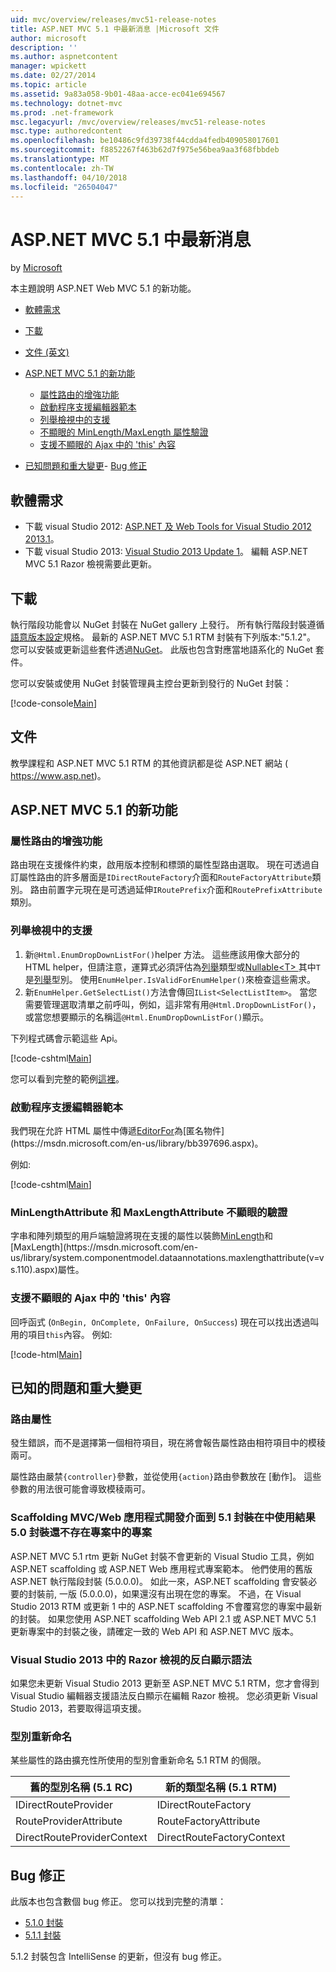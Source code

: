 ```yaml
---
uid: mvc/overview/releases/mvc51-release-notes
title: ASP.NET MVC 5.1 中最新消息 |Microsoft 文件
author: microsoft
description: ''
ms.author: aspnetcontent
manager: wpickett
ms.date: 02/27/2014
ms.topic: article
ms.assetid: 9a83a058-9b01-48aa-acce-ec041e694567
ms.technology: dotnet-mvc
ms.prod: .net-framework
msc.legacyurl: /mvc/overview/releases/mvc51-release-notes
msc.type: authoredcontent
ms.openlocfilehash: be10486c9fd39738f44cdda4fedb409058017601
ms.sourcegitcommit: f8852267f463b62d7f975e56bea9aa3f68fbbdeb
ms.translationtype: MT
ms.contentlocale: zh-TW
ms.lasthandoff: 04/10/2018
ms.locfileid: "26504047"
---
```

<a name="whats-new-in-aspnet-mvc-51"></a>ASP.NET MVC 5.1 中最新消息
====================
by [Microsoft](https://github.com/microsoft)

本主題說明 ASP.NET Web MVC 5.1 的新功能。

- [軟體需求](#SoftwareRequirements)
- [下載](#download)
- [文件 (英文)](#documentation)
- [ASP.NET MVC 5.1 的新功能](#new-features)

    - [屬性路由的增強功能](#AttributeRouting)
    - [啟動程序支援編輯器範本](#Bootstrap)
    - [列舉檢視中的支援](#Enum)
    - [不顯眼的 MinLength/MaxLength 屬性驗證](#Unobtrusive)
    - [支援不顯眼的 Ajax 中的 'this' 內容](#thisContext)
- [已知問題和重大變更](#KnownBreakingChanges)- [Bug 修正](#bug-fixes)

<a id="SoftwareRequirements"></a>
## <a name="software-requirements"></a>軟體需求

- 下載 visual Studio 2012: [ASP.NET 及 Web Tools for Visual Studio 2012 2013.1](https://go.microsoft.com/fwlink/?LinkId=390062)。
- 下載 visual Studio 2013: [Visual Studio 2013 Update 1](https://go.microsoft.com/fwlink/?LinkId=390064)。 編輯 ASP.NET MVC 5.1 Razor 檢視需要此更新。

<a id="download"></a>
## <a name="download"></a>下載

執行階段功能會以 NuGet 封裝在 NuGet gallery 上發行。 所有執行階段封裝遵循[語意版本設定](http://semver.org/)規格。 最新的 ASP.NET MVC 5.1 RTM 封裝有下列版本:"5.1.2"。 您可以安裝或更新這些套件透過[NuGet](http://www.nuget.org/packages/Microsoft.AspNet.Mvc/)。 此版也包含對應當地語系化的 NuGet 套件。

您可以安裝或使用 NuGet 封裝管理員主控台更新到發行的 NuGet 封裝：

[!code-console[Main](mvc51-release-notes/samples/sample1.cmd)]

<a id="documentation"></a>
## <a name="documentation"></a>文件

教學課程和 ASP.NET MVC 5.1 RTM 的其他資訊都是從 ASP.NET 網站 ( https://www.asp.net)。 

<a id="new-features"></a>
## <a name="new-features-in-aspnet-mvc-51"></a>ASP.NET MVC 5.1 的新功能

<a id="AttributeRouting"></a>

### <a name="attribute-routing-improvements"></a>屬性路由的增強功能

 路由現在支援條件約束，啟用版本控制和標頭的屬性型路由選取。 現在可透過自訂屬性路由的許多層面是`IDirectRouteFactory`介面和`RouteFactoryAttribute`類別。 路由前置字元現在是可透過延伸`IRoutePrefix`介面和`RoutePrefixAttribute`類別。 

<a id="Enum"></a>

### <a name="enum-support-in-views"></a>列舉檢視中的支援

1. 新`@Html.EnumDropDownListFor()`helper 方法。 這些應該用像大部分的 HTML helper，但請注意，運算式必須評估為[列舉](https://msdn.microsoft.com/en-us/library/cc138362.aspx)類型或[Nullable&lt;T&gt; ](https://msdn.microsoft.com/en-us/library/2cf62fcy.aspx)其中`T`是[列舉](https://msdn.microsoft.com/en-us/library/cc138362.aspx)型別。 使用`EnumHelper.IsValidForEnumHelper()`來檢查這些需求。
2. 新`EnumHelper.GetSelectList()`方法會傳回`IList<SelectListItem>`。 當您需要管理選取清單之前呼叫，例如，這非常有用`@Html.DropDownListFor()`，或當您想要顯示的名稱這`@Html.EnumDropDownListFor()`顯示。

下列程式碼會示範這些 Api。

[!code-cshtml[Main](mvc51-release-notes/samples/sample2.cshtml)]

您可以看到完整的範例[這裡](https://aspnet.codeplex.com/SourceControl/latest#Samples/MVC/EnumSample/)。

<a id="Bootstrap"></a>

### <a name="bootstrap-support-for-editor-templates"></a>啟動程序支援編輯器範本

我們現在允許 HTML 屬性中傳遞[EditorFor](https://msdn.microsoft.com/en-us/library/system.web.mvc.html.editorextensions.editorfor(v=vs.100).aspx)為[匿名物件](https://msdn.microsoft.com/en-us/library/bb397696.aspx)。

例如: 

[!code-cshtml[Main](mvc51-release-notes/samples/sample3.cshtml)]

<a id="Unobtrusive"></a>

### <a name="unobtrusive-validation-for-minlengthattribute-and-maxlengthattribute"></a>MinLengthAttribute 和 MaxLengthAttribute 不顯眼的驗證

字串和陣列類型的用戶端驗證將現在支援的屬性以裝飾[MinLength](https://msdn.microsoft.com/en-us/library/system.componentmodel.dataannotations.minlengthattribute(v=vs.110).aspx)和[MaxLength](https://msdn.microsoft.com/en-us/library/system.componentmodel.dataannotations.maxlengthattribute(v=vs.110).aspx)屬性。

<a id="thisContext"></a>

### <a name="supporting-the-this-context-in-unobtrusive-ajax"></a>支援不顯眼的 Ajax 中的 'this' 內容

回呼函式 (`OnBegin, OnComplete, OnFailure, OnSuccess`) 現在可以找出透過叫用的項目`this`內容。 例如: 

[!code-html[Main](mvc51-release-notes/samples/sample4.html)]

<a id="KnownBreakingChanges"></a>

## <a name="known-issues-and-breaking-changes"></a>已知的問題和重大變更

### <a name="attribute-routing"></a>路由屬性

發生錯誤，而不是選擇第一個相符項目，現在將會報告屬性路由相符項目中的模稜兩可。

屬性路由嚴禁`{controller}`參數，並從使用`{action}`路由參數放在 [動作]。 這些參數的用法很可能會導致模稜兩可。 

### <a name="scaffolding-mvcweb-api-into-a-project-with-51-packages-results-in-50-packages-for-ones-that-dont-already-exist-in-the-project"></a>Scaffolding MVC/Web 應用程式開發介面到 5.1 封裝在中使用結果 5.0 封裝還不存在專案中的專案

ASP.NET MVC 5.1 rtm 更新 NuGet 封裝不會更新的 Visual Studio 工具，例如 ASP.NET scaffolding 或 ASP.NET Web 應用程式專案範本。 他們使用的舊版 ASP.NET 執行階段封裝 (5.0.0.0)。 如此一來，ASP.NET scaffolding 會安裝必要的封裝前, 一版 (5.0.0.0)，如果還沒有出現在您的專案。 不過，在 Visual Studio 2013 RTM 或更新 1 中的 ASP.NET scaffolding 不會覆寫您的專案中最新的封裝。 如果您使用 ASP.NET scaffolding Web API 2.1 或 ASP.NET MVC 5.1 更新專案中的封裝之後，請確定一致的 Web API 和 ASP.NET MVC 版本。 

### <a name="syntax-highlighting-for-razor-views-in-visual-studio-2013"></a>Visual Studio 2013 中的 Razor 檢視的反白顯示語法

如果您未更新 Visual Studio 2013 更新至 ASP.NET MVC 5.1 RTM，您才會得到 Visual Studio 編輯器支援語法反白顯示在編輯 Razor 檢視。 您必須更新 Visual Studio 2013，若要取得這項支援。 

### <a name="type-renames"></a>型別重新命名

某些屬性的路由擴充性所使用的型別會重新命名 5.1 RTM 的侷限。

| **舊的型別名稱 (5.1 RC)** | **新的類型名稱 (5.1 RTM)** |
| --- | --- |
| IDirectRouteProvider | IDirectRouteFactory |
| RouteProviderAttribute | RouteFactoryAttribute |
| DirectRouteProviderContext | DirectRouteFactoryContext |

<a id="bug-fixes"></a>
## <a name="bug-fixes"></a>Bug 修正

此版本也包含數個 bug 修正。 您可以找到完整的清單：

- [5.1.0 封裝](https://aspnetwebstack.codeplex.com/workitem/list/advanced?keyword=&amp;status=Closed&amp;type=All&amp;priority=All&amp;release=v5.1%20Preview|v5.1%20RTM&amp;assignedTo=All&amp;component=MVC&amp;sortField=AssignedTo&amp;sortDirection=Ascending&amp;page=0&amp;reasonClosed=Fixed)
- [5.1.1 封裝](https://aspnetwebstack.codeplex.com/workitem/list/advanced?keyword=&amp;status=All&amp;type=All&amp;priority=All&amp;release=v5.1.1%20RTM&amp;assignedTo=All&amp;component=MVC&amp;sortField=AssignedTo&amp;sortDirection=Ascending&amp;page=0&amp;reasonClosed=Fixed)

5.1.2 封裝包含 IntelliSense 的更新，但沒有 bug 修正。
